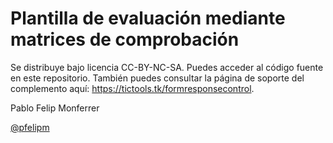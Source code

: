 # Plantilla de evaluación mediante matrices de comprobación

Se distribuye bajo licencia CC-BY-NC-SA. Puedes acceder al código fuente en este repositorio. También puedes consultar la página de soporte del complemento aquí: https://tictools.tk/formresponsecontrol.

Pablo Felip Monferrer

<a href="https://twitter.com/pfelipm">@pfelipm</a>
